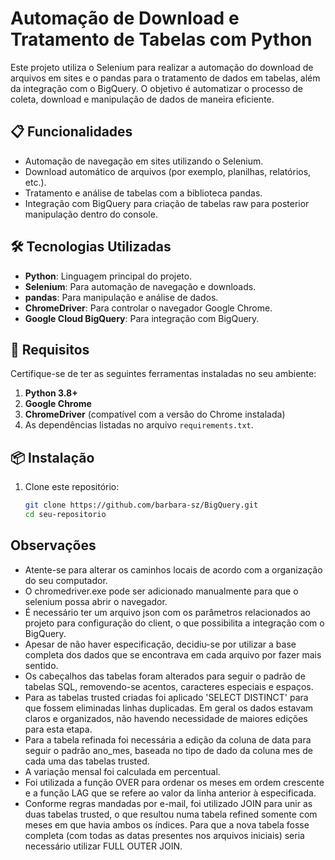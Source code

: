 # Automação de Download e Tratamento de Tabelas com Python

Este projeto utiliza o Selenium para realizar a automação do download de arquivos em sites e o pandas para o tratamento de dados em tabelas, além da integração com o BigQuery.
O objetivo é automatizar o processo de coleta, download e manipulação de dados de maneira eficiente.

## 📋 Funcionalidades
- Automação de navegação em sites utilizando o Selenium.
- Download automático de arquivos (por exemplo, planilhas, relatórios, etc.).
- Tratamento e análise de tabelas com a biblioteca pandas.
- Integração com BigQuery para criação de tabelas raw para posterior manipulação dentro do console.

## 🛠️ Tecnologias Utilizadas
- **Python**: Linguagem principal do projeto.
- **Selenium**: Para automação de navegação e downloads.
- **pandas**: Para manipulação e análise de dados.
- **ChromeDriver**: Para controlar o navegador Google Chrome.
- **Google Cloud BigQuery**: Para integração com BigQuery.

## 🚀 Requisitos
Certifique-se de ter as seguintes ferramentas instaladas no seu ambiente:

1. **Python 3.8+**
2. **Google Chrome**
3. **ChromeDriver** (compatível com a versão do Chrome instalada)
4. As dependências listadas no arquivo `requirements.txt`.

## 📦 Instalação
1. Clone este repositório:
   ```bash
   git clone https://github.com/barbara-sz/BigQuery.git
   cd seu-repositorio

## Observações
- Atente-se para alterar os caminhos locais de acordo com a organização do seu computador.
- O chromedriver.exe pode ser adicionado manualmente para que o selenium possa abrir o navegador.
- É necessário ter um arquivo json com os parâmetros relacionados ao projeto para configuração do client, o que possibilita a integração com o BigQuery.
- Apesar de não haver especificação, decidiu-se por utilizar a base completa dos dados que se encontrava em cada arquivo por fazer mais sentido.
- Os cabeçalhos das tabelas foram alterados para seguir o padrão de tabelas SQL, removendo-se acentos, caracteres especiais e espaços.
- Para as tabelas trusted criadas foi aplicado 'SELECT DISTINCT' para que fossem eliminadas linhas duplicadas.
Em geral os dados estavam claros e organizados, não havendo necessidade de maiores edições para esta etapa.
- Para a tabela refinada foi necessária a edição da coluna de data para seguir o padrão ano_mes, baseada no tipo de dado da coluna mes de cada uma das tabelas trusted.
- A variação mensal foi calculada em percentual.
- Foi utilizada a função OVER para ordenar os meses em ordem crescente e a função LAG que se refere ao valor da linha anterior à especificada.
- Conforme regras mandadas por e-mail, foi utilizado JOIN para unir as duas tabelas trusted, o que resultou numa tabela refined somente com meses em que havia ambos os índices.
Para que a nova tabela fosse completa (com todas as datas presentes nos arquivos iniciais) seria necessário utilizar FULL OUTER JOIN.
